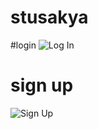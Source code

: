 # stusakya
#login
![Log In](https://github.com/thilu17/stusakya/assets/130579853/30f0b56a-57fa-4f9d-a309-d2ae2a6248bb)
# sign up
![Sign Up](https://github.com/thilu17/stusakya/assets/130579853/fdf75f74-6336-4e19-a099-5c3d20380aed)
